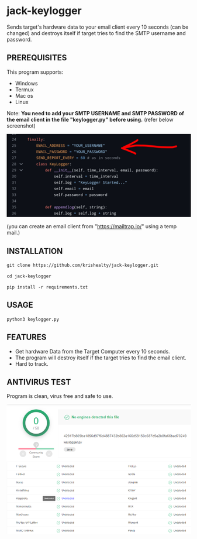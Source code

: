 # jack-keylogger
Sends target's hardware data to your email client every 10 seconds (can be changed) and destroys itself if target tries to find the SMTP username and password.

## PREREQUISITES

This program supports:
- Windows
- Termux
- Mac os
- Linux

Note: **You need to add your SMTP USERNAME and SMTP PASSWORD of the email client in the file "keylogger.py" before using.** (refer below screenshot)

<img src="image/3.jpg">

(you can create an email client from "https://mailtrap.io/" using a temp mail.)

## INSTALLATION 

```
git clone https://github.com/krishealty/jack-keylogger.git
```

```
cd jack-keylogger
```


```
pip install -r requirements.txt
```

## USAGE

```
python3 keylogger.py
```

## FEATURES

- Get hardware Data from the Target Computer every 10 seconds.
- The program will destroy itself if the target tries to find the email client.
- Hard to track.

## ANTIVIRUS TEST

Program is clean, virus free and safe to use.

<img src="image/1.png">

<img src="image/2.png">
